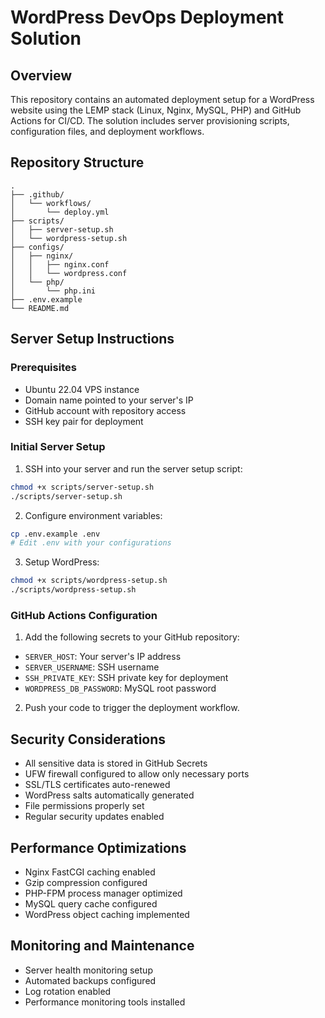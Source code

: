 # WordPress DevOps Deployment Solution

## Overview
This repository contains an automated deployment setup for a WordPress website using the LEMP stack (Linux, Nginx, MySQL, PHP) and GitHub Actions for CI/CD. The solution includes server provisioning scripts, configuration files, and deployment workflows.

## Repository Structure
```
.
├── .github/
│   └── workflows/
│       └── deploy.yml
├── scripts/
│   ├── server-setup.sh
│   └── wordpress-setup.sh
├── configs/
│   ├── nginx/
│   │   ├── nginx.conf
│   │   └── wordpress.conf
│   └── php/
│       └── php.ini
├── .env.example
└── README.md
```

## Server Setup Instructions

### Prerequisites
- Ubuntu 22.04 VPS instance
- Domain name pointed to your server's IP
- GitHub account with repository access
- SSH key pair for deployment

### Initial Server Setup

1. SSH into your server and run the server setup script:
```bash
chmod +x scripts/server-setup.sh
./scripts/server-setup.sh
```

2. Configure environment variables:
```bash
cp .env.example .env
# Edit .env with your configurations
```

3. Setup WordPress:
```bash
chmod +x scripts/wordpress-setup.sh
./scripts/wordpress-setup.sh
```

### GitHub Actions Configuration

1. Add the following secrets to your GitHub repository:
- `SERVER_HOST`: Your server's IP address
- `SERVER_USERNAME`: SSH username
- `SSH_PRIVATE_KEY`: SSH private key for deployment
- `WORDPRESS_DB_PASSWORD`: MySQL root password

2. Push your code to trigger the deployment workflow.

## Security Considerations
- All sensitive data is stored in GitHub Secrets
- UFW firewall configured to allow only necessary ports
- SSL/TLS certificates auto-renewed
- WordPress salts automatically generated
- File permissions properly set
- Regular security updates enabled

## Performance Optimizations
- Nginx FastCGI caching enabled
- Gzip compression configured
- PHP-FPM process manager optimized
- MySQL query cache configured
- WordPress object caching implemented

## Monitoring and Maintenance
- Server health monitoring setup
- Automated backups configured
- Log rotation enabled
- Performance monitoring tools installed
